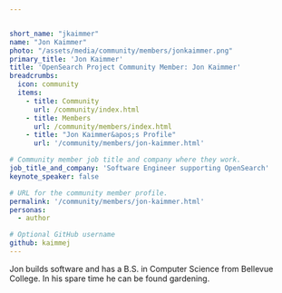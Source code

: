 ```yaml
---


short_name: "jkaimmer"
name: "Jon Kaimmer"
photo: "/assets/media/community/members/jonkaimmer.png"
primary_title: 'Jon Kaimmer'
title: 'OpenSearch Project Community Member: Jon Kaimmer'
breadcrumbs:
  icon: community
  items:
    - title: Community
      url: /community/index.html
    - title: Members
      url: /community/members/index.html
    - title: "Jon Kaimmer&apos;s Profile"
      url: '/community/members/jon-kaimmer.html'

# Community member job title and company where they work.
job_title_and_company: 'Software Engineer supporting OpenSearch'
keynote_speaker: false

# URL for the community member profile.
permalink: '/community/members/jon-kaimmer.html'
personas:
  - author

# Optional GitHub username
github: kaimmej
---
```



Jon builds software and has a B.S. in Computer Science from Bellevue College. In his spare time he can be found gardening. 
